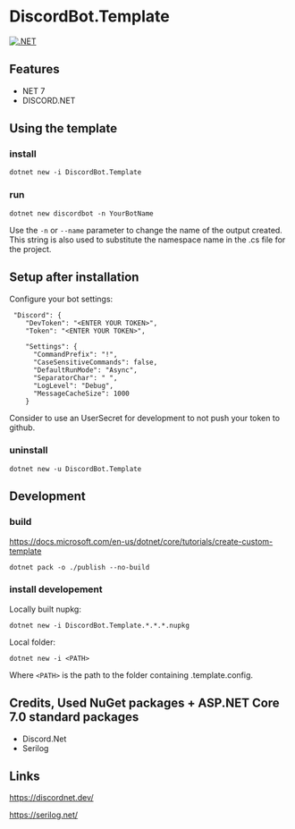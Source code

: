 # DiscordBot.Template

[![.NET](https://github.com/Q-Sharp/DiscordBot.Template/actions/workflows/dotnet.yml/badge.svg)](https://github.com/Q-Sharp/DiscordBot.Template/actions/workflows/dotnet.yml)

## Features

- NET 7
- DISCORD.NET

## Using the template

### install

```
dotnet new -i DiscordBot.Template
```

### run

```
dotnet new discordbot -n YourBotName
```

Use the `-n` or `--name` parameter to change the name of the output created. This string is also used to substitute the namespace name in the .cs file for the project.

## Setup after installation

Configure your bot settings:

```
 "Discord": {
    "DevToken": "<ENTER YOUR TOKEN>",
    "Token": "<ENTER YOUR TOKEN>",

    "Settings": {
      "CommandPrefix": "!", 
      "CaseSensitiveCommands": false,
      "DefaultRunMode": "Async",
      "SeparatorChar": " ",
      "LogLevel": "Debug",
      "MessageCacheSize": 1000
    }

```

Consider to use an UserSecret for development to not push your token to github.

### uninstall

```
dotnet new -u DiscordBot.Template
```

## Development

### build

https://docs.microsoft.com/en-us/dotnet/core/tutorials/create-custom-template

```
dotnet pack -o ./publish --no-build
```

### install developement

Locally built nupkg:

```
dotnet new -i DiscordBot.Template.*.*.*.nupkg
```

Local folder:

```
dotnet new -i <PATH>
```

Where `<PATH>` is the path to the folder containing .template.config.


## Credits, Used NuGet packages + ASP.NET Core 7.0 standard packages

- Discord.Net
- Serilog 

## Links

https://discordnet.dev/

https://serilog.net/
